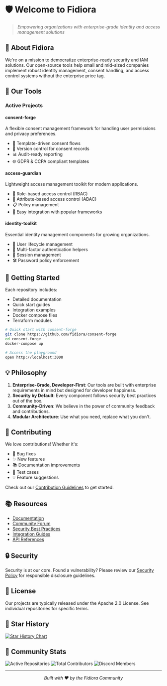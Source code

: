 # 🛡️ Welcome to Fidiora

> *Empowering organizations with enterprise-grade identity and access management solutions*

## 🌟 About Fidiora

We're on a mission to democratize enterprise-ready security and IAM solutions. Our open-source tools help small and mid-sized companies implement robust identity management, consent handling, and access control systems without the enterprise price tag.

## 🔑 Our Tools

### Active Projects

#### consent-forge
A flexible consent management framework for handling user permissions and privacy preferences.
- 📝 Template-driven consent flows
- 🔄 Version control for consent records
- 📊 Audit-ready reporting
- 🌐 GDPR & CCPA compliant templates

#### access-guardian
Lightweight access management toolkit for modern applications.
- 🔐 Role-based access control (RBAC)
- 🎯 Attribute-based access control (ABAC)
- 📋 Policy management
- 🔌 Easy integration with popular frameworks

#### identity-toolkit
Essential identity management components for growing organizations.
- 👤 User lifecycle management
- 🔑 Multi-factor authentication helpers
- 🔄 Session management
- 🛠️ Password policy enforcement

## 🚀 Getting Started

Each repository includes:
- Detailed documentation
- Quick start guides
- Integration examples
- Docker compose files
- Terraform modules

```bash
# Quick start with consent-forge
git clone https://github.com/fidiora/consent-forge
cd consent-forge
docker-compose up

# Access the playground
open http://localhost:3000
```

## 💡 Philosophy

1. **Enterprise-Grade, Developer-First**: Our tools are built with enterprise requirements in mind but designed for developer happiness.
2. **Security by Default**: Every component follows security best practices out of the box.
3. **Community-Driven**: We believe in the power of community feedback and contributions.
4. **Modular Architecture**: Use what you need, replace what you don't.

## 🤝 Contributing

We love contributions! Whether it's:
- 🐛 Bug fixes
- ✨ New features
- 📚 Documentation improvements
- 🧪 Test cases
- 💡 Feature suggestions

Check out our [Contribution Guidelines](CONTRIBUTING.md) to get started.

## 📚 Resources

- [Documentation](https://docs.fidiora.com)
- [Community Forum](https://fidiora.com/community)
- [Security Best Practices](https://fidiora.com/security-practices)
- [Integration Guides](https://docs.fidiora.com/integrations)
- [API References](https://docs.fidiora.com/api)

## 🔒 Security

Security is at our core. Found a vulnerability? Please review our [Security Policy](SECURITY.md) for responsible disclosure guidelines.

## 📜 License

Our projects are typically released under the Apache 2.0 License. See individual repositories for specific terms.

## 🌟 Star History

[![Star History Chart](https://api.star-history.com/svg?repos=fidiora/consent-forge,fidiora/access-guardian,fidiora/identity-toolkit&type=Date)](https://star-history.com/#fidiora/consent-forge&fidiora/access-guardian&fidiora/identity-toolkit&Date)

## 🤖 Community Stats

![Active Repositories](https://img.shields.io/badge/Active%20Repositories-8-brightgreen)
![Total Contributors](https://img.shields.io/badge/Contributors-50+-blue)
![Discord Members](https://img.shields.io/badge/Discord%20Members-500+-purple)

---

<p align="center">
  <i>Built with ❤️ by the Fidiora Community</i>
</p>
